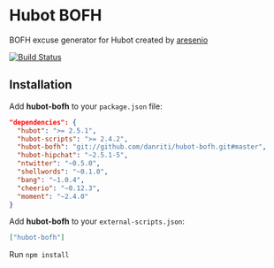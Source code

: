# Hubot BOFH

BOFH excuse generator for Hubot created by [aresenio][1]

[![Build Status](https://travis-ci.org/danriti/hubot-bofh.png)](https://travis-ci.org/danriti/hubot-bofh)

## Installation

Add **hubot-bofh** to your `package.json` file:

```json
"dependencies": {
  "hubot": ">= 2.5.1",
  "hubot-scripts": ">= 2.4.2",
  "hubot-bofh": "git://github.com/danriti/hubot-bofh.git#master",
  "hubot-hipchat": "~2.5.1-5",
  "ntwitter": "~0.5.0",
  "shellwords": "~0.1.0",
  "bang": "~1.0.4",
  "cheerio": "~0.12.3",
  "moment": "~2.4.0"
}
```

Add **hubot-bofh** to your `external-scripts.json`:

```json
["hubot-bofh"]
```

Run `npm install`

[1]: https://github.com/arsenio
